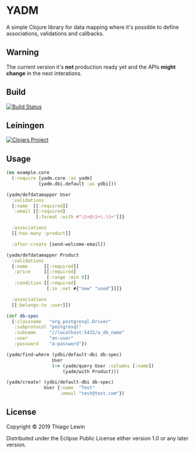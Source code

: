 # YADM

A simple Clojure library for data mapping where it's possible to define associations, validations and callbacks.

## Warning

The current version it's **not** production ready yet and the APIs **might change** in the next interations.

## Build

[![Build Status](https://travis-ci.com/tlewin/yadm.svg?branch=master)](https://travis-ci.org/tlewin/yadm)

## Leiningen

[![Clojars Project](https://img.shields.io/clojars/v/yadm.svg)](https://clojars.org/yadm)

## Usage

```clojure
(ns example.core
  (:require [yadm.core :as yadm]
            [yadm.dbi.default :as ydbi]))

(yadm/defdatamapper User
  :validations
  {:name  [[:required]]
   :email [[:required]
           [:format :with #"\S+@\S+\.\S+"]]}

  :associations
  [[:has-many :product]]

  :after-create [send-welcome-email])

(yadm/defdatamapper Product
  :validations
  {:name      [[:required]]
   :price     [[:required]
               [:range :min 0]]
   :condition [[:required]
               [:in :set #{"new" "used"}]]}

  :associations
  [[:belongs-to :user]])

(def db-spec
  {:classname   "org.postgresql.Driver"
   :subprotocol "postgresql"
   :subname     "//localhost:5432/a_db_name"
   :user        "an-user"
   :password    "a-password"})

(yadm/find-where (ydbi/default-dbi db-spec)
                 User
                 (-> (yadm/query User :columns [:name])
                     (yadm/with Product)))

(yadm/create! (ydbi/default-dbi db-spec)
              User {:name  "Test"
                    :email "test@test.com"})
```

## License

Copyright © 2019 Thiago Lewin

Distributed under the Eclipse Public License either version 1.0 or any later version.
